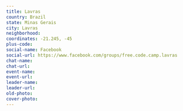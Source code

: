 ```yaml
---
title: Lavras
country: Brazil
state: Minas Gerais
city: Lavras
neighborhood: 
coordinates: -21.245, -45
plus-code:
social-name: Facebook
social-url: https://www.facebook.com/groups/free.code.camp.lavras
chat-name:
chat-url:
event-name:
event-url:
leader-name:
leader-url:
old-photo: 
cover-photo:
---
```

